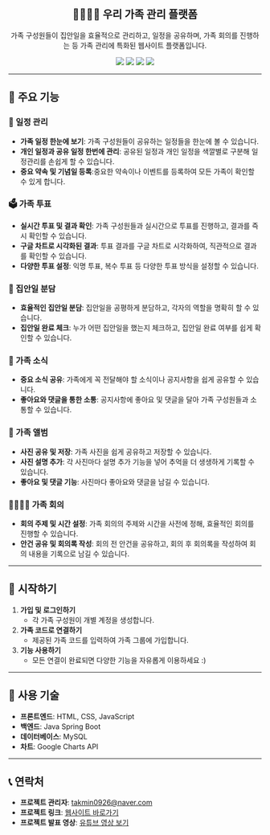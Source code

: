 
<h2 align="center">👨‍👩‍👧‍👦 우리 가족 관리 플랫폼</h2>

<p align="center">
가족 구성원들이 집안일을 효율적으로 관리하고, 일정을 공유하며, 가족 회의를 진행하는 등 가족 관리에 특화된 웹사이트 플랫폼입니다.
</p>

<p align="center">
  <img src="https://img.shields.io/badge/Java-45.3%25-4c8cbf?style=for-the-badge&logo=java&logoColor=white"/>
  <img src="https://img.shields.io/badge/JavaScript-34.4%25-f7df1e?style=for-the-badge&logo=javascript&logoColor=black"/>
  <img src="https://img.shields.io/badge/HTML-11.5%25-e34f26?style=for-the-badge&logo=html5&logoColor=white"/>
  <img src="https://img.shields.io/badge/CSS-8.7%25-1572b6?style=for-the-badge&logo=css3&logoColor=white"/>
</p>

<hr/>

## 📌 주요 기능

### 📅 일정 관리

- **가족 일정 한눈에 보기**: 가족 구성원들이 공유하는 일정들을 한눈에 볼 수 있습니다.
- **개인 일정과 공유 일정 한번에 관리**: 공유된 일정과 개인 일정을 색깔별로 구분해 일정관리를 손쉽게 할 수 있습니다.
- **중요 약속 및 기념일 등록**:중요한 약속이나 이벤트를 등록하여 모든 가족이 확인할 수 있게 합니다.

### 🗳️ 가족 투표

- **실시간 투표 및 결과 확인**: 가족 구성원들과 실시간으로 투표를 진행하고, 결과를 즉시 확인할 수 있습니다.
- **구글 차트로 시각화된 결과**: 투표 결과를 구글 차트로 시각화하여, 직관적으로 결과를 확인할 수 있습니다.
- **다양한 투표 설정**: 익명 투표, 복수 투표 등 다양한 투표 방식을 설정할 수 있습니다.

### 🧹 집안일 분담

- **효율적인 집안일 분담**: 집안일을 공평하게 분담하고, 각자의 역할을 명확히 할 수 있습니다.
- **집안일 완료 체크**: 누가 어떤 집안일을 했는지 체크하고, 집안일 완료 여부를 쉽게 확인할 수 있습니다.

### 📢 가족 소식

- **중요 소식 공유**: 가족에게 꼭 전달해야 할 소식이나 공지사항을 쉽게 공유할 수 있습니다.
- **좋아요와 댓글을 통한 소통**: 공지사항에 좋아요 및 댓글을 달아 가족 구성원들과 소통할 수 있습니다.

### 📸 가족 앨범

- **사진 공유 및 저장**: 가족 사진을 쉽게 공유하고 저장할 수 있습니다.
- **사진 설명 추가**: 각 사진마다 설명 추가 기능을 넣어 추억을 더 생생하게 기록할 수 있습니다.
- **좋아요 및 댓글 기능**: 사진마다 좋아요와 댓글을 남길 수 있습니다.
### 👨‍👩‍👧‍👦 가족 회의

- **회의 주제 및 시간 설정**: 가족 회의의 주제와 시간을 사전에 정해, 효율적인 회의를 진행할 수 있습니다.
- **안건 공유 및 회의록 작성**: 회의 전 안건을 공유하고, 회의 후 회의록을 작성하여 회의 내용을 기록으로 남길 수 있습니다.

<hr/>

## 🚀 시작하기

1. **가입 및 로그인하기**
   - 각 가족 구성원이 개별 계정을 생성합니다.
2. **가족 코드로 연결하기**
   - 제공된 가족 코드를 입력하여 가족 그룹에 가입합니다.
3. **기능 사용하기**
   - 모든 연결이 완료되면 다양한 기능을 자유롭게 이용하세요 :)

<hr/>

## 🔧 사용 기술

- **프론트엔드**: HTML, CSS, JavaScript
- **백엔드**: Java Spring Boot
- **데이터베이스**: MySQL
- **차트**: Google Charts API

<hr/>

## 📞 연락처

- **프로젝트 관리자**: [takmin0926@naver.com](mailto:takmin0926@naver.com)
- **프로젝트 링크**: [웹사이트 바로가기](http://49.142.157.251:9090/javaclassS16/)
- **프로젝트 발표 영상**: [유튜브 영상 보기](https://www.youtube.com/watch?v=vA8Kbx9OlKk)
